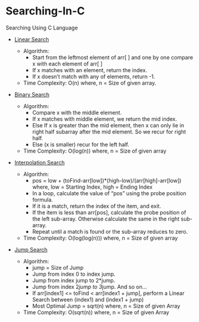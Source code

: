 # Searching-In-C
Searching Using C Language

  - [Linear Search](Searching/LinearSearch.c/)
    - Algorithm:
      - Start from the leftmost element of arr[ ] and one by one compare x with each element of arr[ ]
      - If x matches with an element, return the index.
      - If x doesn’t match with any of elements, return -1.
    - Time Complexity: O(n) where, n = Size of given array.
  
  - [Binary Search](Searching/BinarySearch.c/)
    - Algorithm:
      - Compare x with the middle element.
      - If x matches with middle element, we return the mid index.
      - Else If x is greater than the mid element, then x can only lie in right half subarray after the mid element. So we recur for right half.
      - Else (x is smaller) recur for the left half.
    - Time Complexity: O(log(n)) where, n = Size of given array
  
  - [Interpolation Search](Searching/InterpolationSearch.c/)
    - Algorithm:
      - pos = low + (toFind-arr[low])*(high-low)/(arr[high]-arr[low]) where, low = Starting Index, high = Ending Index
      - In a loop, calculate the value of “pos” using the probe position formula.
      - If it is a match, return the index of the item, and exit.
      - If the item is less than arr[pos], calculate the probe position of the left sub-array. Otherwise calculate the same in the right sub-array.
      - Repeat until a match is found or the sub-array reduces to zero.
    - Time Complexity: O(log(log(n))) where, n = Size of given array
      
   - [Jump Search](Searching/JumpSearch.c/)
     - Algorithm:
       - jump = Size of Jump
       - Jump from index 0 to index jump.
       - Jump from index jump to 2*jump.
       - Jump from index 2*jump to 3*jump. And so on...
       - If arr[index1] <= toFind < arr[index1 + jump], perform a Linear Search between (index1) and (index1 + jump)
       - Most Optimal Jump = sqrt(n) where, n = Size of given Array
     - Time Complexity: O(sqrt(n)) where, n = Size of given Array
